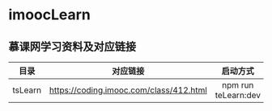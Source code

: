 # imoocLearn
## 慕课网学习资料及对应链接
| 目录          | 对应链接     |   启动方式              |
|:-------------:|:-------------:|:----------------------:|
| tsLearn   | https://coding.imooc.com/class/412.html | npm run teLearn:dev |

